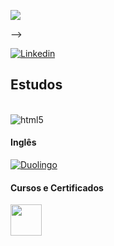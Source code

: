 <!-- Quantidade de commits por linguagem
<!-- Quantidade de commits por linguagem-->
<div>
<p align="left"><img src="https://github-readme-stats.vercel.app/api/top-langs/?username=undevalmeida&layout=compact&langs_count=9&theme=dracula&include_all_commits=true&hide_title=true&hide_border=true&border_radius=20&card_width=750" /></p>
</div>
-->

<!-- Icone do Linkedin-->
[![Linkedin](https://img.shields.io/badge/LinkedIn-0077B5?style=for-the-badge&logo=linkedin&logoColor=white)](https://www.linkedin.com/in/l%C3%A9lisson-campos-1141831bb/)

## Estudos
<div style="display: inline_block"><br/>
  <img align="center" alt="html5" src="https://img.shields.io/badge/Microsoft_Excel-217346?style=for-the-badge&logo=microsoft-excel&logoColor=white" />
</div>

#### Inglês

[![Duolingo](https://img.shields.io/badge/Duolingo-58CC02?style=for-the-badge&logo=Duolingo&logoColor=white)](https://www.duolingo.com/profile/LlissonCam)

#### Cursos e Certificados
<a href="https://cursos.alura.com.br/user/lelissonsantoscampos">
  <img src="https://avatars.githubusercontent.com/u/4975968?s=200&v=4" width="50" height = "50">
</a>
